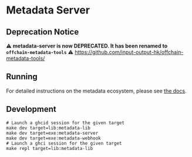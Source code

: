 # Metadata Server

## Deprecation Notice

:warning: **metadata-server is now DEPRECATED. It has been renamed to `offchain-metadata-tools`** :warning:
https://github.com/input-output-hk/offchain-metadata-tools/

## Running

For detailed instructions on the metadata ecosystem, please see [the docs](./docs/main.org).

## Development

```
# Launch a ghcid session for the given target
make dev target=lib:metadata-lib
make dev target=exe:metadata-server
make dev target=exe:metadata-webhook
# Launch a ghci session for the given target
make repl target=lib:metadata-lib
```
